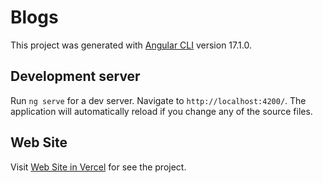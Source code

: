 # Blogs

This project was generated with [Angular CLI](https://github.com/angular/angular-cli) version 17.1.0.

## Development server

Run `ng serve` for a dev server. Navigate to `http://localhost:4200/`. The application will automatically reload if you change any of the source files.

## Web Site
Visit [Web Site in Vercel](https://blogs-steel.vercel.app) for see the project.

